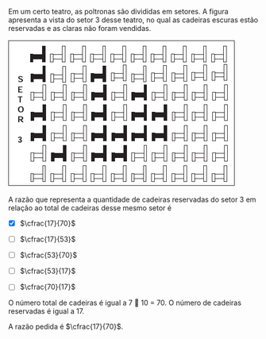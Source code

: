 

Em um certo teatro, as poltronas são divididas em setores. A figura apresenta a vista do setor 3 desse teatro, no qual as cadeiras escuras estão reservadas e as claras não foram vendidas.

![](99bc2254-5bb3-c95c-68a9-6465fa2e1cb8.png)

A razão que representa a quantidade de cadeiras reservadas do setor 3 em relação ao total de cadeiras desse mesmo setor é



- [x] $\cfrac{17}{70}$
- [ ] $\cfrac{17}{53}$
- [ ] $\cfrac{53}{70}$
- [ ] $\cfrac{53}{17}$
- [ ] $\cfrac{70}{17}$


O número total de cadeiras é igual a 7  10 = 70. O número de cadeiras reservadas é igual a 17.

A razão pedida é $\cfrac{17}{70}$.
